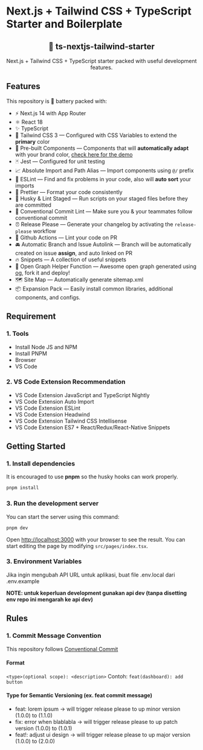 # Next.js + Tailwind CSS + TypeScript Starter and Boilerplate

<div align="center">
  <h2>🔋 ts-nextjs-tailwind-starter</h2>
  <p>Next.js + Tailwind CSS + TypeScript starter packed with useful development features.</p>
</div>

## Features

This repository is 🔋 battery packed with:

- ⚡️ Next.js 14 with App Router
- ⚛️ React 18
- ✨ TypeScript
- 💨 Tailwind CSS 3 — Configured with CSS Variables to extend the **primary** color
- 💎 Pre-built Components — Components that will **automatically adapt** with your brand color, [check here for the demo](https://tsnext-tw.thcl.dev/components)
- 🃏 Jest — Configured for unit testing
- 📈 Absolute Import and Path Alias — Import components using `@/` prefix
- 📏 ESLint — Find and fix problems in your code, also will **auto sort** your imports
- 💖 Prettier — Format your code consistently
- 🐶 Husky & Lint Staged — Run scripts on your staged files before they are committed
- 🤖 Conventional Commit Lint — Make sure you & your teammates follow conventional commit
- ⏰ Release Please — Generate your changelog by activating the `release-please` workflow
- 👷 Github Actions — Lint your code on PR
- 🚘 Automatic Branch and Issue Autolink — Branch will be automatically created on issue **assign**, and auto linked on PR
- 🔥 Snippets — A collection of useful snippets
- 👀 Open Graph Helper Function — Awesome open graph generated using [og](https://github.com/theodorusclarence/og), fork it and deploy!
- 🗺 Site Map — Automatically generate sitemap.xml
- 📦 Expansion Pack — Easily install common libraries, additional components, and configs.

## Requirement

### 1. Tools

- Install Node JS and NPM
- Install PNPM
- Browser
- VS Code

### 2. VS Code Extension Recommendation

- VS Code Extension JavaScript and TypeScript Nightly
- VS Code Extension Auto Import
- VS Code Extension ESLint
- VS Code Extension Headwind
- VS Code Extension Tailwind CSS Intellisense
- VS Code Extension ES7 + React/Redux/React-Native Snippets

## Getting Started

### 1. Install dependencies

It is encouraged to use **pnpm** so the husky hooks can work properly.

```bash
pnpm install
```

### 3. Run the development server

You can start the server using this command:

```bash
pnpm dev
```

Open [http://localhost:3000](http://localhost:3000) with your browser to see the result. You can start editing the page by modifying `src/pages/index.tsx`.

### 3. Environment Variables

Jika ingin mengubah API URL untuk aplikasi, buat file .env.local dari .env.example

**NOTE: untuk keperluan development gunakan api dev (tanpa disetting env repo ini mengarah ke api dev)**

## Rules

### 1. Commit Message Convention

This repository follows [Conventional Commit](https://www.conventionalcommits.org/en/v1.0.0/)

#### Format

`<type>(optional scope): <description>`
Contoh: `feat(dashboard): add button`

#### Type for Semantic Versioning (ex. feat commit message)

- feat: lorem ipsum → will trigger release please to up minor version (1.0.0) to (1.1.0)
- fix: error when blablabla → will trigger release please to up patch version (1.0.0) to (1.0.1)
- feat!: adjust ui design → will trigger release please to up major version (1.0.0) to (2.0.0)
